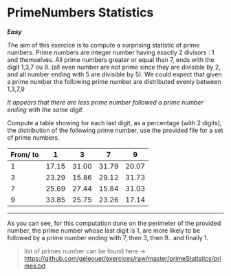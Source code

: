 # PrimeNumbers Statistics


**_Easy_**

The aim of this exercice is to compute a surprising statistic of prime numbers.
Prime numbers are integer number having exactly 2 divisors : 1 and themselves.
All prime numbers greater or equal than 7, ends with the digit 1,3,7 ou 9.
(all even number are not prime since they are divisible by 2, and all number ending with 5 are divisible by 5).
We could expect that given a prime number the following prime number are distributed evenly between 1,3,7,9

_It appears that there are less prime number followed a prime number ending with the same digit._

Compute a table showing for each last digit, as a percentage (with 2 digits), the distribution of the following prime number, use the provided file for a set of prime numbers.


| From/ to | 1 | 3 | 7 | 9 |
|-|-|-|-|-|
| 1 | 17.15 | 31.00 | 31.79 | 20.07 |
| 3 | 23.29 | 15.86 | 29.12 | 31.73 |
| 7 | 25.69 | 27.44 | 15.84 | 31.03 |
| 9 | 33.85 | 25.75 | 23.26 | 17.14 |
-------------------------------------------

As you can see, for this computation done on the perimeter of the provided number,
the prime number whose last digit is 1, are more likely to be followed by a prime number ending with 7, then 3, then 9.. and finally 1.

> list of primes number can be found here -> https://github.com/geleouet/exercices/raw/master/primeStatistics/primes.txt
